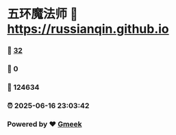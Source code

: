 # 五环魔法师 :link: https://russianqin.github.io 
### :page_facing_up: [32](https://russianqin.github.io/tag.html) 
### :speech_balloon: 0 
### :hibiscus: 124634 
### :alarm_clock: 2025-06-16 23:03:42 
### Powered by :heart: [Gmeek](https://github.com/Meekdai/Gmeek)

